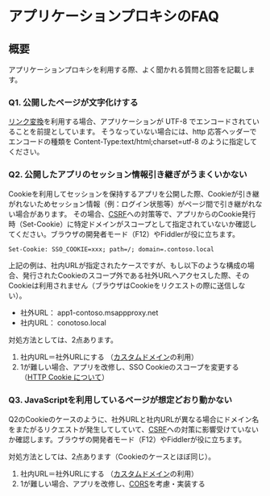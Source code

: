 # アプリケーションプロキシのFAQ

## 概要

アプリケーションプロキシを利用する際、よく聞かれる質問と回答を記載します。

### Q1. 公開したページが文字化けする

[リンク変換](https://docs.microsoft.com/ja-jp/azure/active-directory/application-proxy-link-translation
)を利用する場合、アプリケーションが UTF-8 でエンコードされていることを前提としています。 そうなっていない場合には、http 応答ヘッダーでエンコードの種類を Content-Type:text/html;charset=utf-8 のように指定してください。

### Q2. 公開したアプリのセッション情報引き継ぎがうまくいかない

Cookieを利用してセッションを保持するアプリを公開した際、Cookieが引き継がれないためセッション情報（例：ログイン状態等）がページ間で引き継がれない場合があります。
その場合、[CSRF](https://www.ipa.go.jp/security/awareness/vendor/programmingv2/contents/301.html)への対策等で、アプリからのCookie発行時（Set-Cookie）に特定ドメインがスコープとして指定されていないか確認してください。ブラウザの開発者モード（F12）やFiddlerが役に立ちます。

``` HTML
Set-Cookie: SSO_COOKIE=xxx; path=/; domain=.contoso.local
```

上記の例は、社内URLが指定されたケースですが、もし以下のような構成の場合、発行されたCookieのスコープ外である社外URLへアクセスした際、そのCookieは利用されません（ブラウザはCookieをリクエストの際に送信しない）。

* 社外URL： app1-contoso.msappproxy.net
* 社内URL： conotoso.local

対処方法としては、2点あります。

1. 社内URL＝社外URLにする （[カスタムドメイン](https://docs.microsoft.com/ja-jp/azure/active-directory/active-directory-application-proxy-custom-domains)の利用）
2. 1が難しい場合、アプリを改修し、SSO Cookieのスコープを変更する（[HTTP Cookie について](https://developer.mozilla.org/ja/docs/Web/HTTP/Cookies)）

### Q3. JavaScriptを利用しているページが想定どおり動かない

Q2のCookieのケースのように、社外URLと社内URLが異なる場合にドメイン名をまたがるリクエストが発生してしていて、[CSRF](https://www.ipa.go.jp/security/awareness/vendor/programmingv2/contents/301.html)への対策に影響受けていないか確認します。ブラウザの開発者モード（F12）やFiddlerが役に立ちます。

対処方法としては、2点あります（Cookieのケースとほぼ同じ）。

1. 社内URL＝社外URLにする （[カスタムドメイン](https://docs.microsoft.com/ja-jp/azure/active-directory/active-directory-application-proxy-custom-domains)の利用）
2. 1が難しい場合、アプリを改修し、[CORS](https://developer.mozilla.org/ja/docs/Web/HTTP/HTTP_access_control)を考慮・実装する
